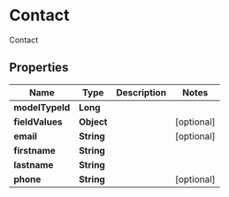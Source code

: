 

# Contact

Contact

## Properties

| Name | Type | Description | Notes |
|------------ | ------------- | ------------- | -------------|
|**modelTypeId** | **Long** |  |  |
|**fieldValues** | **Object** |  |  [optional] |
|**email** | **String** |  |  [optional] |
|**firstname** | **String** |  |  |
|**lastname** | **String** |  |  |
|**phone** | **String** |  |  [optional] |



